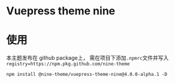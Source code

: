 # Vuepress theme nine 

# 使用
本主题发布在 github package上， 
需在项目下添加`.npmrc`文件并写入`registry=https://npm.pkg.github.com/nine-theme
`
```shell script
npm install @nine-theme/vuepress-theme-nine@4.0.0-alpha.1 -D
```
